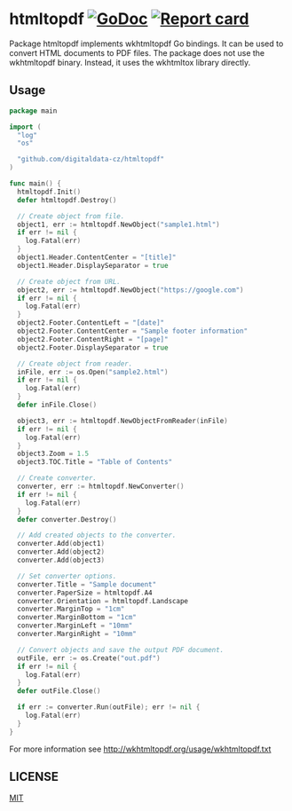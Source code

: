 # htmltopdf [![GoDoc](https://godoc.org/github.com/digitaldata-cz/htmltopdf?status.svg)](http://godoc.org/github.com/digitaldata-cz/htmltopdf) [![Report card](https://goreportcard.com/badge/github.com/digitaldata-cz/htmltopdf)](https://goreportcard.com/report/github.com/digitaldata-cz/htmltopdf)

Package htmltopdf implements wkhtmltopdf Go bindings. It can be used to convert HTML documents to PDF files.
The package does not use the wkhtmltopdf binary. Instead, it uses the wkhtmltox library directly.

## Usage

```go
package main

import (
  "log"
  "os"

  "github.com/digitaldata-cz/htmltopdf"
)

func main() {
  htmltopdf.Init()
  defer htmltopdf.Destroy()

  // Create object from file.
  object1, err := htmltopdf.NewObject("sample1.html")
  if err != nil {
    log.Fatal(err)
  }
  object1.Header.ContentCenter = "[title]"
  object1.Header.DisplaySeparator = true

  // Create object from URL.
  object2, err := htmltopdf.NewObject("https://google.com")
  if err != nil {
    log.Fatal(err)
  }
  object2.Footer.ContentLeft = "[date]"
  object2.Footer.ContentCenter = "Sample footer information"
  object2.Footer.ContentRight = "[page]"
  object2.Footer.DisplaySeparator = true

  // Create object from reader.
  inFile, err := os.Open("sample2.html")
  if err != nil {
    log.Fatal(err)
  }
  defer inFile.Close()

  object3, err := htmltopdf.NewObjectFromReader(inFile)
  if err != nil {
    log.Fatal(err)
  }
  object3.Zoom = 1.5
  object3.TOC.Title = "Table of Contents"

  // Create converter.
  converter, err := htmltopdf.NewConverter()
  if err != nil {
    log.Fatal(err)
  }
  defer converter.Destroy()

  // Add created objects to the converter.
  converter.Add(object1)
  converter.Add(object2)
  converter.Add(object3)

  // Set converter options.
  converter.Title = "Sample document"
  converter.PaperSize = htmltopdf.A4
  converter.Orientation = htmltopdf.Landscape
  converter.MarginTop = "1cm"
  converter.MarginBottom = "1cm"
  converter.MarginLeft = "10mm"
  converter.MarginRight = "10mm"

  // Convert objects and save the output PDF document.
  outFile, err := os.Create("out.pdf")
  if err != nil {
    log.Fatal(err)
  }
  defer outFile.Close()

  if err := converter.Run(outFile); err != nil {
    log.Fatal(err)
  }
}
```

For more information see <http://wkhtmltopdf.org/usage/wkhtmltopdf.txt>

## LICENSE

  [MIT](LICENSE)
  
